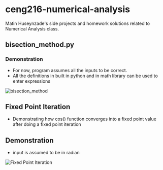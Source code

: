 # ceng216-numerical-analysis
Matin Huseynzade's side projects and homework solutions related to Numerical Analysis class. 

## bisection_method.py

### Demonstration
- For now, program assumes all the inputs to be correct.
- All the definitions in built in python and in math library can be used to enter expressions

![bisection_method](https://github.com/chillmetin/ceng216-numerical-analysis/blob/main/bisection_method_demonstration.gif?raw=true)

## Fixed Point Iteration
- Demonstrating how cos() function converges into a fixed point value after doing a fixed point iteration

## Demonstration
- input is assumed to be in radian

![Fixed Point Iteration](https://github.com/chillmetin/ceng216-numerical-analysis/blob/main/fixed_point_iteration.gif?raw=true)
